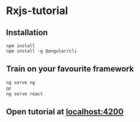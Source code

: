 # Rxjs-tutorial

## Installation

`npm install` <br />
`npm install -g @angular/cli`

## Train on your favourite framework

`ng serve ng`<br />
or<br />
`ng serve react`

## Open tutorial at [localhost:4200](http://localhost:4200)
